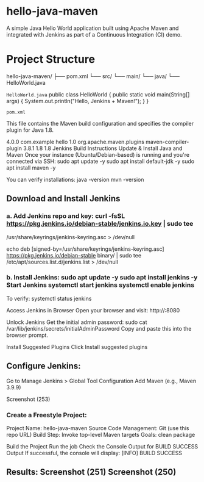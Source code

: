 # hello-java-maven
A simple Java Hello World application built using Apache Maven and integrated with Jenkins as part of a Continuous Integration (CI) demo.

# Project Structure
hello-java-maven/ ├── pom.xml └── src/ └── main/ └── java/ └── HelloWorld.java

`HelloWorld.java`
public class HelloWorld { public static void main(String[] args) { System.out.println("Hello, Jenkins + Maven!"); } }

`pom.xml`

This file contains the Maven build configuration and specifies the compiler plugin for Java 1.8.

4.0.0 com.example hello 1.0 org.apache.maven.plugins maven-compiler-plugin 3.8.1 1.8 1.8
Jenkins Build Instructions
Update & Install Java and Maven Once your instance (Ubuntu/Debian-based) is running and you're connected via SSH: sudo apt update -y sudo apt install default-jdk -y sudo apt install maven -y

You can verify installations: java -version mvn -version

## Download and Install Jenkins

### a. Add Jenkins repo and key: curl -fsSL https://pkg.jenkins.io/debian-stable/jenkins.io.key | sudo tee
/usr/share/keyrings/jenkins-keyring.asc > /dev/null

echo deb [signed-by=/usr/share/keyrings/jenkins-keyring.asc]
https://pkg.jenkins.io/debian-stable binary/ | sudo tee
/etc/apt/sources.list.d/jenkins.list > /dev/null

### b. Install Jenkins: sudo apt update -y sudo apt install jenkins -y Start Jenkins systemctl start jenkins systemctl enable jenkins

To verify: systemctl status jenkins

Access Jenkins in Browser Open your browser and visit: http://:8080

Unlock Jenkins Get the initial admin password: sudo cat /var/lib/jenkins/secrets/initialAdminPassword Copy and paste this into the browser prompt.

Install Suggested Plugins Click Install suggested plugins

## Configure Jenkins:
Go to Manage Jenkins > Global Tool Configuration Add Maven (e.g., Maven 3.9.9)

Screenshot (253)

### Create a Freestyle Project:
Project Name: hello-java-maven Source Code Management: Git (use this repo URL) Build Step: Invoke top-level Maven targets Goals: clean package

Build the Project Run the job Check the Console Output for BUILD SUCCESS
Output If successful, the console will display: [INFO] BUILD SUCCESS

## Results: Screenshot (251) Screenshot (250)
